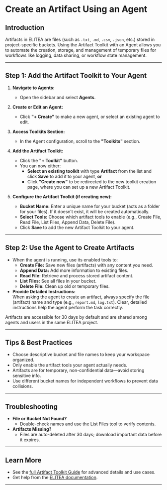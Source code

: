 # Create an Artifact Using an Agent

## Introduction

Artifacts in ELITEA are files (such as `.txt`, `.md`, `.csv`, `.json`, etc.) stored in project-specific buckets. Using the Artifact Toolkit with an Agent allows you to automate the creation, storage, and management of temporary files for workflows like logging, data sharing, or workflow state management.

---

## Step 1: Add the Artifact Toolkit to Your Agent


1. **Navigate to Agents:**  
      * Open the sidebar and select **Agents**.

2. **Create or Edit an Agent:**  
      * Click **"+ Create"** to make a new agent, or select an existing agent to edit.

3. **Access Toolkits Section:**  
      * In the Agent configuration, scroll to the **"Toolkits"** section.

4. **Add the Artifact Toolkit:**  
      * Click the **"+ Toolkit"** button.
      * You can now either:
        * **Select an existing toolkit** with type **Artifact** from the list and click **Save** to add it to your agent, **or**
        * Click **"Create new"** to be redirected to the new toolkit creation page, where you can set up a new Artifact Toolkit.

5. **Configure the Artifact Toolkit (if creating new):**  
      * **Bucket Name:** Enter a unique name for your bucket (acts as a folder for your files). If it doesn’t exist, it will be created automatically.
      * **Select Tools:** Choose which artifact tools to enable (e.g., Create File, Read File, List Files, Append Data, Delete File).
      * Click **Save** to add the new Artifact Toolkit to your agent.

---

## Step 2: Use the Agent to Create Artifacts

* When the agent is running, use its enabled tools to:
    * **Create File:** Save new files (artifacts) with any content you need.
    * **Append Data:** Add more information to existing files.
    * **Read File:** Retrieve and process stored artifact content.
    * **List Files:** See all files in your bucket.
    * **Delete File:** Clean up old or temporary files.
* **Provide Detailed Instructions:**  
  When asking the agent to create an artifact, always specify the file (artifact) name and type (e.g., `report.md`, `log.txt`). Clear, detailed instructions help the agent perform the task correctly.

Artifacts are accessible for 30 days by default and are shared among agents and users in the same ELITEA project.

---

## Tips & Best Practices

* Choose descriptive bucket and file names to keep your workspace organized.
* Only enable the artifact tools your agent actually needs.
* Artifacts are for temporary, non-confidential data—avoid storing sensitive info.
* Use different bucket names for independent workflows to prevent data collisions.

---

## Troubleshooting

* **File or Bucket Not Found?**  
    * Double-check names and use the List Files tool to verify contents.
* **Artifacts Missing?**  
    * Files are auto-deleted after 30 days; download important data before it expires.

---

## Learn More

* See the [full Artifact Toolkit Guide](../integrations/toolkits/artifact_toolkit.md) for advanced details and use cases.
* Get help from the [ELITEA documentation](https://elitea.ai/docs).

---